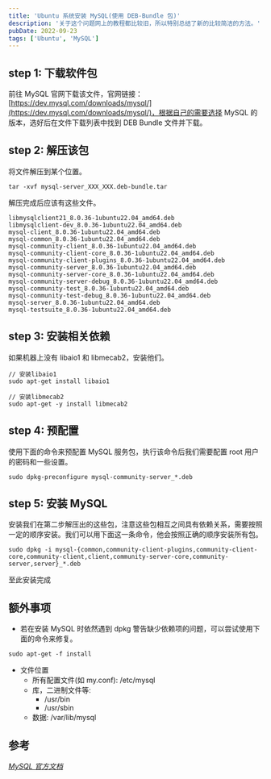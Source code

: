 ```yaml
---
title: 'Ubuntu 系统安装 MySQL(使用 DEB-Bundle 包)'
description: '关于这个问题网上的教程都比较旧，所以特别总结了新的比较简洁的方法。'
pubDate: 2022-09-23
tags: ['Ubuntu', 'MySQL']
---
```


## step 1: 下载软件包

前往 MySQL 官网下载该文件，官网链接：[https://dev.mysql.com/downloads/mysql/](https://dev.mysql.com/downloads/mysql/)，根据自己的需要选择 MySQL 的版本，选好后在文件下载列表中找到 DEB Bundle 文件并下载。

## step 2: 解压该包

将文件解压到某个位置。

```shell
tar -xvf mysql-server_XXX_XXX.deb-bundle.tar
```

解压完成后应该有这些文件。

```shell
libmysqlclient21_8.0.36-1ubuntu22.04_amd64.deb
libmysqlclient-dev_8.0.36-1ubuntu22.04_amd64.deb
mysql-client_8.0.36-1ubuntu22.04_amd64.deb
mysql-common_8.0.36-1ubuntu22.04_amd64.deb
mysql-community-client_8.0.36-1ubuntu22.04_amd64.deb
mysql-community-client-core_8.0.36-1ubuntu22.04_amd64.deb
mysql-community-client-plugins_8.0.36-1ubuntu22.04_amd64.deb
mysql-community-server_8.0.36-1ubuntu22.04_amd64.deb
mysql-community-server-core_8.0.36-1ubuntu22.04_amd64.deb
mysql-community-server-debug_8.0.36-1ubuntu22.04_amd64.deb
mysql-community-test_8.0.36-1ubuntu22.04_amd64.deb
mysql-community-test-debug_8.0.36-1ubuntu22.04_amd64.deb
mysql-server_8.0.36-1ubuntu22.04_amd64.deb
mysql-testsuite_8.0.36-1ubuntu22.04_amd64.deb
```

## step 3: 安装相关依赖

如果机器上没有 libaio1 和 libmecab2，安装他们。

```shell
// 安装libaio1
sudo apt-get install libaio1

// 安装libmecab2
sudo apt-get -y install libmecab2
```

## step 4: 预配置

使用下面的命令来预配置 MySQL 服务包，执行该命令后我们需要配置 root 用户的密码和一些设置。

```shell
sudo dpkg-preconfigure mysql-community-server_*.deb
```

## step 5: 安装 MySQL

安装我们在第二步解压出的这些包，注意这些包相互之间具有依赖关系，需要按照一定的顺序安装。我们可以用下面这一条命令，他会按照正确的顺序安装所有包。

```shell
sudo dpkg -i mysql-{common,community-client-plugins,community-client-core,community-client,client,community-server-core,community-server,server}_*.deb
```

至此安装完成

## 额外事项

- 若在安装 MySQL 时依然遇到 dpkg 警告缺少依赖项的问题，可以尝试使用下面的命令来修复。

```shell
sudo apt-get -f install
```

- 文件位置
  - 所有配置文件(如 my.conf): /etc/mysql
  - 库，二进制文件等:
    - /usr/bin
    - /usr/sbin
  - 数据: /var/lib/mysql

## 参考

_[MySQL 官方文档](https://dev.mysql.com/doc/refman/8.0/en/linux-installation-debian.html)_
